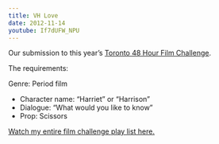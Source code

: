 ```yaml
---
title: VH Love
date: 2012-11-14
youtube: If7dUFW_NPU
---
```

Our submission to this year’s [Toronto 48 Hour Film Challenge](https://www.48hourfilm.com/toronto).

The requirements:

Genre: Period film
- Character name: “Harriet” or “Harrison”
- Dialogue: “What would you like to know”
- Prop: Scissors

[Watch my entire film challenge play list here.](https://www.youtube.com/watch?v=4Me3zDGkiUQ&list=PLejSYJ7FH1s2KTYgidFS0SdPvHUOSkT_W)